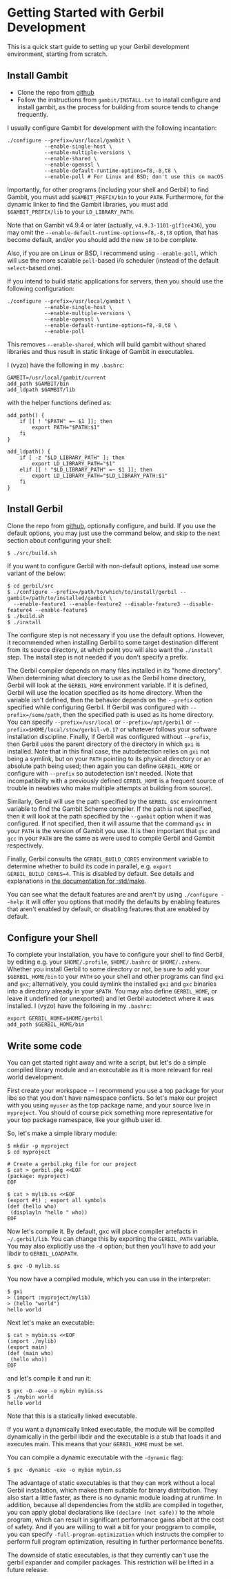 # Getting Started with Gerbil Development

This is a quick start guide to setting up your Gerbil development environment, starting from scratch.

## Install Gambit
* Clone the repo from [github](https://github.com/gambit/gambit)
* Follow the instructions from `gambit/INSTALL.txt` to install configure and install gambit, as the process for building from source tends to change frequently.

I usually configure Gambit for development with the following incantation:
```
./configure --prefix=/usr/local/gambit \
            --enable-single-host \
            --enable-multiple-versions \
            --enable-shared \
            --enable-openssl \
            --enable-default-runtime-options=f8,-8,t8 \
            --enable-poll # For Linux and BSD; don't use this on macOS
```

Importantly, for other programs (including your shell and Gerbil) to find Gambit,
you must add `$GAMBIT_PREFIX/bin` to your `PATH`.
Furthermore, for the dynamic linker to find the Gambit libraries, you must add
`$GAMBIT_PREFIX/lib` to your `LD_LIBRARY_PATH`.

Note that on Gambit v4.9.4 or later (actually, `v4.9.3-1101-g1f1ce436`),
you may omit the `--enable-default-runtime-options=f8,-8,t8` option, that has become default,
and/or you should add the new `i8` to be complete.

Also, if you are on Linux or BSD, I recommend using `--enable-poll`, which will use the more
scalable `poll`-based i/o scheduler (instead of the default `select`-based one).

If you intend to build static applications for servers, then you should use the following
configuration:
```
./configure --prefix=/usr/local/gambit \
            --enable-single-host \
            --enable-multiple-versions \
            --enable-openssl \
            --enable-default-runtime-options=f8,-8,t8 \
            --enable-poll
```

This removes `--enable-shared`, which will build gambit without shared libraries and thus result in static linkage of Gambit in executables.

I (vyzo) have the following in my `.bashrc`:
```
GAMBIT=/usr/local/gambit/current
add_path $GAMBIT/bin
add_ldpath $GAMBIT/lib
```

with the helper functions defined as:
```
add_path() {
    if [[ ! "$PATH" =~ $1 ]]; then
        export PATH="$PATH:$1"
    fi
}

add_ldpath() {
    if [ -z "$LD_LIBRARY_PATH" ]; then
        export LD_LIBRARY_PATH="$1"
    elif [[ ! "$LD_LIBRARY_PATH" =~ $1 ]]; then
        export LD_LIBRARY_PATH="$LD_LIBRARY_PATH:$1"
    fi
}
```

## Install Gerbil
Clone the repo from [github](https://github.com/vyzo/gerbil), optionally configure, and build.
If you use the default options, you may just use the command below,
and skip to the next section about configuring your shell:
```
$ ./src/build.sh
```

If you want to configure Gerbil with non-default options, instead use some variant of the below:
```
$ cd gerbil/src
$ ./configure --prefix=/path/to/which/to/install/gerbil --gambit=/path/to/installed/gambit \
  --enable-feature1 --enable-feature2 --disable-feature3 --disable-feature4 --enable-feature5
$ ./build.sh
$ ./install
```

The configure step is not necessary if you use the default options.
However, it recommended when installing Gerbil
to some target destination different from its source directory,
at which point you will also want the `./install` step.
The install step is not needed if you don't specify a prefix.

The Gerbil compiler depends on many files installed in its "home directory".
When determining what directory to use as the Gerbil home directory,
Gerbil will look at the `GERBIL_HOME` environment variable.
If it is defined, Gerbil will use the location specified as its home directory.
When the variable isn't defined, then the behavior depends on
the `--prefix` option specified while configuring Gerbil.
If Gerbil was configured with `--prefix=/some/path`, then the specified path is used
as its home directory.
You can specify `--prefix=/usr/local` or `--prefix=/opt/gerbil` or
`--prefix=$HOME/local/stow/gerbil-v0.17` or whatever follows your software installation discipline.
Finally, if Gerbil was configured without `--prefix`, then Gerbil uses
the parent directory of the directory in which `gxi` is installed.
Note that in this final case, the autodetection relies on `gxi` not being a symlink,
but on your `PATH` pointing to its physical directory or an absolute path being used;
then again you can define `GERBIL_HOME` or configure with `--prefix` so autodetection isn't needed.
(Note that incompatibility with a previously defined `GERBIL_HOME` is
a frequent source of trouble in newbies who make multiple attempts at building from source).

Similarly, Gerbil will use the path specified by the `GERBIL_GSC` environment variable
to find the Gambit Scheme compiler. If the path is not specified,
then it will look at the path specified by the `--gambit` option when it was configured.
If not specified, then it will assume that the command `gsc` in your `PATH`
is the version of Gambit you use. It is then important that `gsc` and `gcc` in your `PATH`
are the same as were used to compile Gerbil and Gambit respectively.

Finally, Gerbil consults the `GERBIL_BUILD_CORES` environment variable
to determine whether to build its code in parallel, e.g. `export GERBIL_BUILD_CORES=4`.
This is disabled by default. See details and explanations in
[the documentation for :std/make](../reference/make.md).

You can see what the default features are and aren't by using `./configure --help`:
it will offer you options that modify the defaults
by enabling features that aren't enabled by default,
or disabling features that are enabled by default.

## Configure your Shell
To complete your installation, you have to configure your shell to find Gerbil,
by editing e.g. your `$HOME/.profile`, `$HOME/.bashrc` or `$HOME/.zshenv`.
Whether you install Gerbil to some directory or not,
be sure to add your `$GERBIL_HOME/bin` to your `PATH`
so your shell and other programs can find `gxi` and `gxc`;
alternatively, you could symlink the installed `gxi` and `gxc` binaries
into a directory already in your `$PATH`.
You may also define `GERBIL_HOME`, or leave it undefined (or unexported)
and let Gerbil autodetect where it was installed.
I (vyzo) have the following in my `.bashrc`:
```
export GERBIL_HOME=$HOME/gerbil
add_path $GERBIL_HOME/bin
```

## Write some code
You can get started right away and write a script, but let's do a simple
compiled library module and an executable as it is more relevant for real
world development.

First create your workspace -- I recommend you use a top package for your libs
so that you don't have namespace conflicts.
So let's make our project with you using `myuser` as the top package name, and
your source live in `myproject`. You should of course pick something more
representative  for your top package namespace, like your github user id.

So, let's make a simple library module:
```
$ mkdir -p myproject
$ cd myproject

# Create a gerbil.pkg file for our project
$ cat > gerbil.pkg <<EOF
(package: myproject)
EOF

$ cat > mylib.ss <<EOF
(export #t) ; export all symbols
(def (hello who)
 (displayln "hello " who))
EOF
```

Now let's compile it. By default, gxc will place compiler artefacts in `~/.gerbil/lib`.
You can change this by exporting the `GERBIL_PATH` variable.
You may also explicitly use the `-d` option;
but then you'll have to add your libdir to `GERBIL_LOADPATH`.
```
$ gxc -O mylib.ss
```

You now have a compiled module, which you can use in the interpreter:
```
$ gxi
> (import :myproject/mylib)
> (hello "world")
hello world
```

Next let's make an executable:
```
$ cat > mybin.ss <<EOF
(import ./mylib)
(export main)
(def (main who)
 (hello who))
EOF
```
and let's compile it and run it:
```
$ gxc -O -exe -o mybin mybin.ss
$ ./mybin world
hello world
```

Note that this is a statically linked executable.

If you want a dynamically linked executable, the module will be
compiled dynamically in the gerbil libdir and the executable is a stub
that loads it and executes main. This means that your `GERBIL_HOME`
must be set.

You can compile a dynamic executable with the `-dynamic` flag:
```
$ gxc -dynamic -exe -o mybin mybin.ss
```

The advantage of static executables is that they can work without a local
Gerbil installation, which makes them suitable for binary distribution.
They also start a little faster, as there is no dynamic module loading at runtime.
In addition, because all dependencies from the stdlib are compiled in together, you
can apply global declarations like `(declare (not safe))` to the whole program, which
can result in significant performance gains albeit at the cost of safety.
And if you are willing to wait a bit for your proggram to compile, you
can specify `-full-program-optimization` which instructs the compiler
to perform full program optimization, resulting in further performance
benefits.

The downside of static executables, is that they currently can't use
the gerbil expander and compiler packages. This restriction will be
lifted in a future release.
